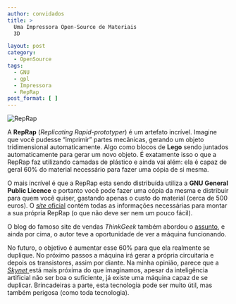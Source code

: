 ```yaml
---
author: convidados
title: >
  Uma Impressora Open-Source de Materiais
  3D

layout: post
category:
  - OpenSource
tags:
  - GNU
  - gpl
  - Impressora
  - RepRap
post_format: [ ]
---
```

![RepRap][1]

A **RepRap** (*Replicating Rapid-prototyper*) é um artefato incrível. Imagine que você pudesse “imprimir” partes mecânicas, gerando um objeto tridimensional automaticamente. Algo como blocos de **Lego** sendo juntados automaticamente para gerar um novo objeto. É exatamente isso o que a RepRap faz utilizando camadas de plástico e ainda vai além: ela é capaz de geral 60% do material necessário para fazer uma cópia de si mesma. 

O mais incrível é que a RepRap esta sendo distribuída utiliza a **GNU General Public Licence** e portanto você pode fazer uma cópia da mesma e distribuir para quem você quiser, gastando apenas o custo do material (cerca de 500 euros). O [*site* oficial][2] contém todas as informações necessárias para montar a sua própria RepRap (o que não deve ser nem um pouco fácil). 

O blog do famoso site de vendas *ThinkGeek* também abordou o [assunto][3], e ainda por cima, o autor teve a oportunidade de ver a máquina funcionando. 

No futuro, o objetivo é aumentar esse 60% para que ela realmente se duplique. No próximo passos a máquina irá gerar a própria circuitaria e depois os transistores, assim por diante. Na minha opinião, parece que a [*Skynet* ][4] está mais próxima do que imaginamos, apesar da inteligência artificial não ser boa o suficiente, já existe uma máquina capaz de se duplicar. Brincadeiras a parte, esta tecnologia pode ser muito útil, mas também perigosa (como toda tecnologia). 















 [1]: http://vidageek.net/wp-content/uploads/2008/09/reprap.jpg
 [2]: http://dev.www.reprap.org/bin/view/Main/WebHome "site oficial da RepRap"
 [3]: http://www.thinkgeek.com/blog/2008/08/the-shape-of-things-to-come.html "assunto"
 [4]: http://en.wikipedia.org/wiki/Skynet_(Terminator) "Skynet na Wikipedia"





